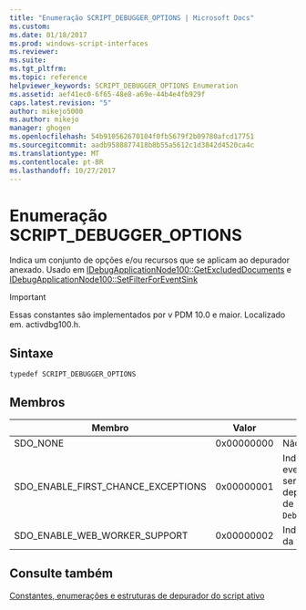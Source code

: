 ```yaml
---
title: "Enumeração SCRIPT_DEBUGGER_OPTIONS | Microsoft Docs"
ms.custom: 
ms.date: 01/18/2017
ms.prod: windows-script-interfaces
ms.reviewer: 
ms.suite: 
ms.tgt_pltfrm: 
ms.topic: reference
helpviewer_keywords: SCRIPT_DEBUGGER_OPTIONS Enumeration
ms.assetid: aef41ec0-6f65-48e8-a69e-44b4e4fb929f
caps.latest.revision: "5"
author: mikejo5000
ms.author: mikejo
manager: ghogen
ms.openlocfilehash: 54b910562670104f0fb5679f2b09780afcd17751
ms.sourcegitcommit: aadb9588877418b8b55a5612c1d3842d4520ca4c
ms.translationtype: MT
ms.contentlocale: pt-BR
ms.lasthandoff: 10/27/2017
---
```

# <a name="scriptdebuggeroptions-enumeration"></a>Enumeração SCRIPT_DEBUGGER_OPTIONS
Indica um conjunto de opções e/ou recursos que se aplicam ao depurador anexado. Usado em [IDebugApplicationNode100::GetExcludedDocuments](../../winscript/reference/idebugapplicationnode100-getexcludeddocuments.md) e [IDebugApplicationNode100::SetFilterForEventSink](../../winscript/reference/idebugapplicationnode100-setfilterforeventsink.md)  
  
> [!IMPORTANT]
>  Essas constantes são implementados por v PDM 10.0 e maior. Localizado em. activdbg100.h.  
  
## <a name="syntax"></a>Sintaxe  
  
```  
typedef SCRIPT_DEBUGGER_OPTIONS  
```  
  
## <a name="members"></a>Membros  
  
|Membro|Valor|Descrição|  
|------------|-----------|-----------------|  
|SDO_NONE|0x00000000|Não há nenhuma opção definida.|  
|SDO_ENABLE_FIRST_CHANCE_EXCEPTIONS|0x00000001|Indica que o tempo de execução do script deve gerar eventos BREAKREASON_ERROR quando uma exceção será lançada. Essa opção pode ser definida pelo depurador ou definida pelo código do usuário por meio de `Debug.enableFirstChanceExceptions(<true&#124;false>)`.|  
|SDO_ENABLE_WEB_WORKER_SUPPORT|0x00000002|Indica que o depurador anexado dá suporte a trabalhos da web.|  
  
## <a name="see-also"></a>Consulte também  
 [Constantes, enumerações e estruturas de depurador do script ativo](../../winscript/reference/active-script-debugger-constants-enumerations-and-structures.md)